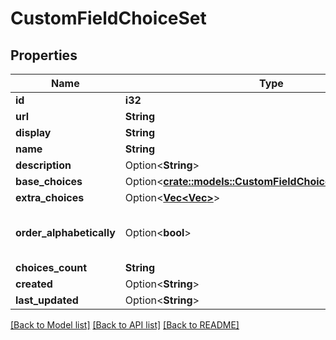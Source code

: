 # CustomFieldChoiceSet

## Properties

Name | Type | Description | Notes
------------ | ------------- | ------------- | -------------
**id** | **i32** |  | [readonly]
**url** | **String** |  | [readonly]
**display** | **String** |  | [readonly]
**name** | **String** |  | 
**description** | Option<**String**> |  | [optional]
**base_choices** | Option<[**crate::models::CustomFieldChoiceSetBaseChoices**](CustomFieldChoiceSet_base_choices.md)> |  | [optional]
**extra_choices** | Option<[**Vec<Vec<String>>**](array.md)> |  | [optional]
**order_alphabetically** | Option<**bool**> | Choices are automatically ordered alphabetically | [optional]
**choices_count** | **String** |  | [readonly]
**created** | Option<**String**> |  | [readonly]
**last_updated** | Option<**String**> |  | [readonly]

[[Back to Model list]](../README.md#documentation-for-models) [[Back to API list]](../README.md#documentation-for-api-endpoints) [[Back to README]](../README.md)


